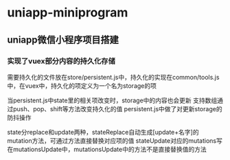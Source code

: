 # uniapp-miniprogram

## uniapp微信小程序项目搭建

### 实现了vuex部分内容的持久化存储

  需要持久化的文件放在store/persistent.js中，持久化的实现在common/tools.js中，在vuex中，持久化的项定义为一个名为storage的项

  当persistent.js中state里的相关项改变时，storage中的内容也会更新
  支持数组通过push、pop、shift等方法改变持久化的值
  persistent.js中做了对更新storage的防抖操作

  state分replace和update两种，stateReplace自动生成[update+名字]的mutation方法，可通过方法直接替换对应项的值
  stateUpdate对应的mutations写在mutationsUpdate中，mutationsUpdate中的方法不是直接替换值的方法
